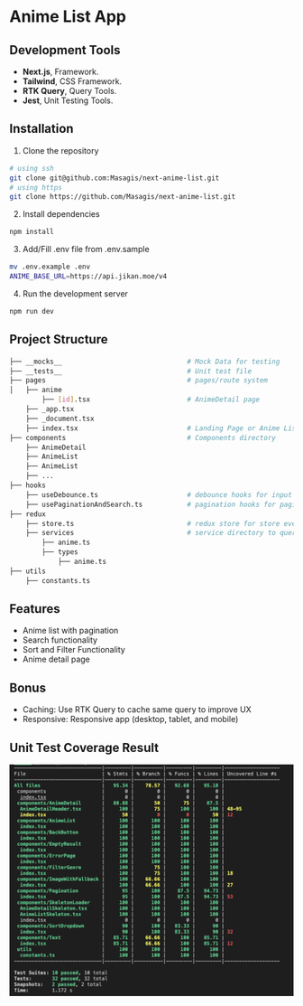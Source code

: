 # Anime List App

## Development Tools

- **Next.js**, Framework.
- **Tailwind**, CSS Framework.
- **RTK Query**, Query Tools.
- **Jest**, Unit Testing Tools.

## Installation

1. Clone the repository

```bash
# using ssh
git clone git@github.com:Masagis/next-anime-list.git
# using https
git clone https://github.com/Masagis/next-anime-list.git
```

2. Install dependencies

```bash
npm install
```

3. Add/Fill .env file from .env.sample

```bash
mv .env.example .env
ANIME_BASE_URL=https://api.jikan.moe/v4
```

4. Run the development server

```bash
npm run dev
```

## Project Structure

```bash
├── __mocks__                               # Mock Data for testing
├── __tests__                               # Unit test file
├── pages                                   # pages/route system
│   ├── anime
        ├── [id].tsx                        # AnimeDetail page
    ├── _app.tsx
    ├── _document.tsx
    ├── index.tsx                           # Landing Page or Anime List
├── components                              # Components directory
    ├── AnimeDetail
    ├── AnimeList
    ├── AnimeList
    ├── ...
├── hooks
    ├── useDebounce.ts                      # debounce hooks for input
    ├── usePaginationAndSearch.ts           # pagination hooks for pagination component
├── redux
    ├── store.ts                            # redux store for store every query
    ├── services                            # service directory to query and the types
        ├── anime.ts
        ├── types
            ├── anime.ts
├── utils
    ├── constants.ts


```

## Features

- Anime list with pagination
- Search functionality
- Sort and Filter Functionality
- Anime detail page

## Bonus

- Caching: Use RTK Query to cache same query to improve UX
- Responsive: Responsive app (desktop, tablet, and mobile)

## Unit Test Coverage Result

![coverage](public/images/coverage.png)
